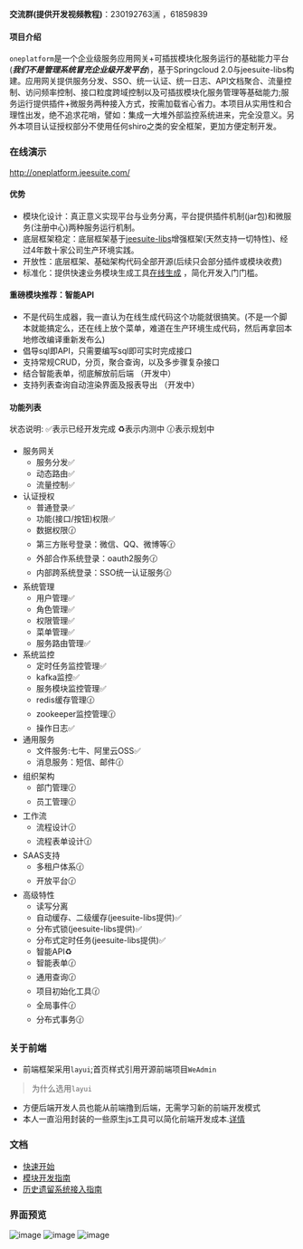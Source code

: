 **交流群(提供开发视频教程)**：230192763🈵 ，61859839

#### 项目介绍
 
`oneplatform`是一个企业级服务应用网关+可插拔模块化服务运行的基础能力平台(_**我们不是管理系统冒充企业级开发平台**_)，基于Springcloud 2.0与jeesuite-libs构建。应用网关提供服务分发、SSO、统一认证、统一日志、API文档聚合、流量控制、访问频率控制、接口粒度跨域控制以及可插拔模块化服务管理等基础能力;服务运行提供插件+微服务两种接入方式，按需加载省心省力。本项目从实用性和合理性出发，绝不追求花哨，譬如：集成一大堆外部监控系统进来，完全没意义。另外本项目认证授权部分不使用任何shiro之类的安全框架，更加方便定制开发。

### 在线演示
http://oneplatform.jeesuite.com/

#### 优势
 - 模块化设计：真正意义实现平台与业务分离，平台提供插件机制(jar包)和微服务(注册中心)两种服务运行机制。
 - 底层框架稳定：底层框架基于[jeesuite-libs](http://git.oschina.net/vakinge/jeesuite-libs)增强框架(天然支持一切特性)、经过4年数十家公司生产环境实践。
 - 开放性：底层框架、基础架构代码全部开源(后续只会部分插件或模块收费)
 - 标准化：提供快速业务模块生成工具[在线生成](http://www.jeesuite.com/tool/genProject.html) ，简化开发入门门槛。
 
 
#### 重磅模块推荐：智能API
 - 不是代码生成器，我一直认为在线生成代码这个功能就很搞笑。(不是一个脚本就能搞定么，还在线上放个菜单，难道在生产环境生成代码，然后再拿回本地修改编译重新发布么)
 - 倡导sql即API，只需要编写sql即可实时完成接口
 - 支持常规CRUD，分页，聚合查询，以及多步骤复杂接口
 - 结合智能表单，彻底解放前后端 （开发中）
 - 支持列表查询自动渲染界面及报表导出 （开发中）

#### 功能列表
 状态说明: :white_check_mark:表示已经开发完成 :recycle:表示内测中 :clock130:表示规划中
 - 服务网关
   - 服务分发:white_check_mark:
   - 动态路由:white_check_mark:
   - 流量控制:white_check_mark:
 - 认证授权
   - 普通登录:white_check_mark:
   - 功能(接口/按钮)权限:white_check_mark:
   - 数据权限:clock130:
   - 第三方账号登录：微信、QQ、微博等:clock130:
   - 外部合作系统登录：oauth2服务:clock130:
   - 内部跨系统登录：SSO统一认证服务:clock130:
 - 系统管理
   - 用户管理:white_check_mark:
   - 角色管理:white_check_mark:
   - 权限管理:white_check_mark:
   - 菜单管理:white_check_mark:
   - 服务路由管理:white_check_mark:
 - 系统监控
   - 定时任务监控管理:white_check_mark:
   - kafka监控:white_check_mark:
   - 服务模块监控管理:white_check_mark:
   - redis缓存管理:clock130:
   - zookeeper监控管理:clock130:
   - 操作日志:white_check_mark:
 - 通用服务
   - 文件服务:七牛、阿里云OSS:white_check_mark:
   - 消息服务：短信、邮件:clock130:
 - 组织架构
   - 部门管理:clock130:
   - 员工管理:clock130:
 - 工作流
   - 流程设计:clock130:
   - 流程表单设计:clock130:
 - SAAS支持
   - 多租户体系:clock130:
   - 开放平台:clock130:
 - 高级特性
   - 读写分离
   - 自动缓存、二级缓存(jeesuite-libs提供):white_check_mark:
   - 分布式锁(jeesuite-libs提供):white_check_mark:
   - 分布式定时任务(jeesuite-libs提供):white_check_mark:
   - 智能API:recycle:
   - 智能表单:clock130:
   - 通用查询:clock130:
   - 项目初始化工具:clock130:
   - 全局事件:clock130:
   - 分布式事务:clock130:

### 关于前端
 - 前端框架采用`layui`;首页样式引用开源前端项目`WeAdmin`
 >为什么选用`layui`
  - 方便后端开发人员也能从前端撸到后端，无需学习新的前端开发模式
  - 本人一直沿用封装的一些原生js工具可以简化前端开发成本.[详情](./docs/front-dev-guide.md)
 

### 文档
 - [快速开始](./docs/quick-start.md) 
 - [模块开发指南](./docs/dev-guide.md) 
 - [历史遗留系统接入指南](./docs/old-system-guide.md) 


### 界面预览
![image](http://www.jeesuite.com/images/one-snapshot-1.png)
![image](http://www.jeesuite.com/images/one-snapshot-2.png)
![image](http://www.jeesuite.com/images/one-snapshot-3.png)
